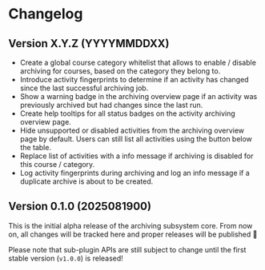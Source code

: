 # Changelog

## Version X.Y.Z (YYYYMMDDXX)

- Create a global course category whitelist that allows to enable / disable archiving for courses, based on the category
  they belong to.
- Introduce activity fingerprints to determine if an activity has changed since the last successful archiving job.
- Show a warning badge in the archiving overview page if an activity was previously archived but had changes since the
  last run.
- Create help tooltips for all status badges on the activity archiving overview page.
- Hide unsupported or disabled activities from the archiving overview page by default. Users can still list all
  activities using the button below the table.
- Replace list of activities with a info message if archiving is disabled for this course / category.
- Log activity fingerprints during archiving and log an info message if a duplicate archive is about to be created.


## Version 0.1.0 (2025081900)

This is the initial alpha release of the archiving subsystem core. From now on,
all changes will be tracked here and proper releases will be published 🚀

Please note that sub-plugin APIs are still subject to change until the first
stable version (`v1.0.0`) is released!
